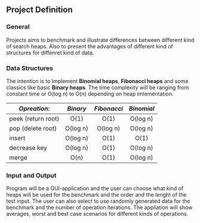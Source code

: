## Project Definition
### General
Projects aims to benchmark and illustrate differences between different kind of search heaps. Also to present the advantages of different kind of structures for diffenret kind of data.

### Data Structures
The intention is to implement **Binomial heaps**, **Fibonacci heaps** and some classics like basic **Binary heaps**.
The time complexity will be ranging from constant time or O(log n) to O(n) depending on heap imlementation.

| *Opreation:*        | *Binary*   | *Fibonacci* | *Binomial* |
| --------------------|:----------:|:-----------:|:----------:|
| peek (return root)  |  O(1)      |  O(1)       | O(log n)   |
| pop (delete root)   |  O(log n)  |  O(log n)   | O(log n)   |
| insert              |  O(log n)  |  O(1)       | O(1)       |
| decrease key        |  O(log n)  |  O(1)       | O(log n)   |
| merge               |  O(n)      |  O(1)       | O(log n)   |

### Input and Output
Program will be a GUI-application and the user can choose what kind of heaps will be used for the benchmark and the order and the lenght of the test input.
The user can also select to use randomly generated data for the benchmark and the number of operation iterations. The appliation will show averages, worst and best case scenarios for different kinds of operations.

